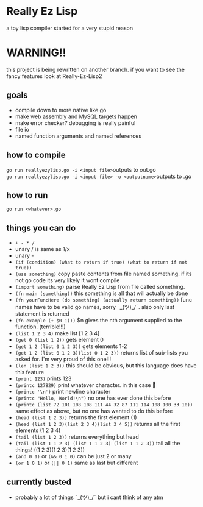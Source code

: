 # Really Ez Lisp
a toy lisp compiler started for a very stupid reason

# WARNING!!
this project is being rewritten on another branch.
if you want to see the fancy features look at Really-Ez-Lisp2

## goals
- compile down to more native like go
- make web assembly and MySQL targets happen
- make error checker? debugging is really painful
- file io
- named function arguments and named references

## how to compile
`go run reallyezylisp.go -i <input file>`outputs to out.go  
`go run reallyezylisp.go -i <input file> -o <outputname>`outputs to <outputname>.go  
## how to run
`go run <whatever>.go`


## things you can do
- `+ - * /`
- unary / is same as 1/x
- unary -
- `(if (condition) (what to return if true) (what to return if not true))`
- `(use something)` copy paste contents from file named something. if its not go code its very likely it wont compile
- `(import something)` parse Really Ez Lisp from file called something.
- `(fn main (something))` this something is all that will actually be done
- `(fn yourFuncHere (do something) (actually return something))` func names have to be valid go names, sorry ¯\_(ツ)_/¯. also only last statement is returned
- `(fn example (+ $0 1)))` $n gives the nth argument supplied to the function. (terrible!!!)
- `(list 1 2 3 4)` make list [1 2 3 4]
- `(get 0 (list 1 2))` gets element 0
- `(get 1 2 (list 0 1 2 3))` gets elements 1-2
- `(get 1 2 (list 0 1 2 3)(list 0 1 2 3))` returns list of sub-lists you asked for. I'm very proud of this one!!!
- `(len (list 1 2 3))` this should be obvious, but this language does have this feature
- `(print 123)` prints 123
- `(printc 127829)` print whatever character. in this case 🍕
- `(printc '\n')` print newline character
- `(printc "Hello, World!\n")` no one has ever done this before
- `(printc (list 72 101 108 108 111 44 32 87 111 114 108 100 33 10))` same effect as above, but no one has wanted to do this before
- `(head (list 1 2 3))` returns the first element (1)
- `(head (list 1 2 3)(list 2 3 4)(list 3 4 5))` returns all the first elements (1 2 3 4)
- `(tail (list 1 2 3))` returns everything but head
- `(tail (list 1 1 2 3) (list 1 1 2 3) (list 1 1 2 3))` tail all the things! ((1 2 3)(1 2 3)(1 2 3))
- `(and 0 1)` or `(&& 0 1 0)` can be just 2 or many
- `(or 1 0 1)` or `(|| 0 1)` same as last  but different

## currently busted
- probably a lot of things ¯\_(ツ)_/¯ but i cant think of any atm

